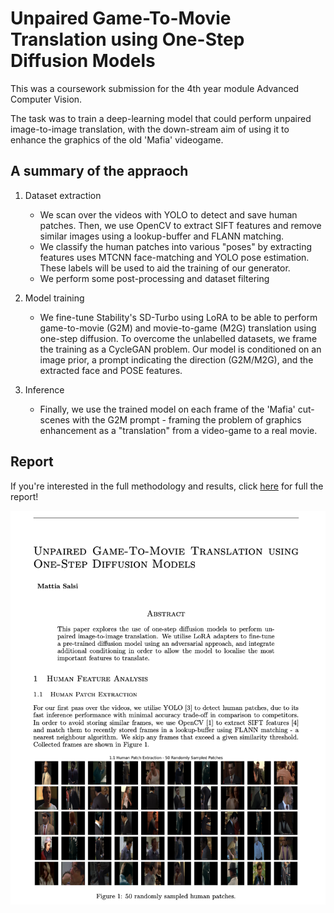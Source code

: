 # Unpaired Game-To-Movie Translation using One-Step Diffusion Models

This was a coursework submission for the 4th year module Advanced Computer Vision. 

The task was to train a deep-learning model that could perform unpaired image-to-image translation, with the down-stream aim of using it to enhance the graphics of the old 'Mafia' videogame. 

## A summary of the appraoch

1. Dataset extraction
    - We scan over the videos with YOLO to detect and save human patches. Then, we use OpenCV to extract SIFT features and remove similar images using a lookup-buffer and FLANN matching.
    - We classify the human patches into various "poses" by extracting features uses MTCNN face-matching and YOLO pose estimation. These labels will be used to aid the training of our generator.
    - We perform some post-processing and dataset filtering 

2. Model training
    - We fine-tune Stability's SD-Turbo using LoRA to be able to perform game-to-movie (G2M) and movie-to-game (M2G) translation using one-step diffusion. To overcome the unlabelled datasets, we frame the training as a CycleGAN problem. Our model is conditioned on an image prior, a prompt indicating the direction (G2M/M2G), and the extracted face and POSE features.

3. Inference
    - Finally, we use the trained model on each frame of the 'Mafia' cut-scenes with the G2M prompt - framing the problem of graphics enhancement as a "translation" from a video-game to a real movie.

## Report

If you're interested in the full methodology and results, click [here](https://mattia-git.github.io/unpaired-game-to-movie-translation/) for full the report!

![Report](./assets/report-preview.png)
